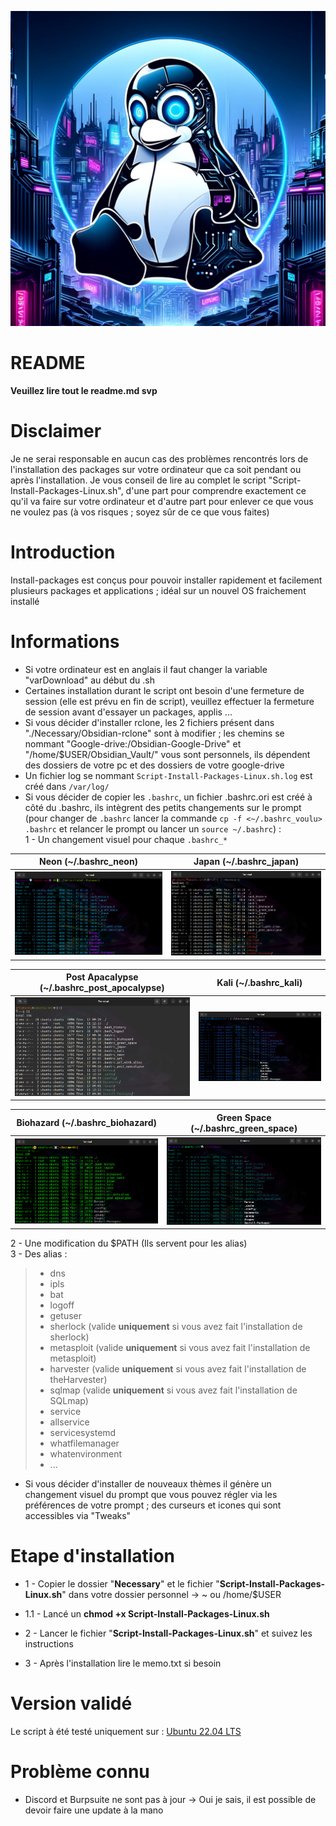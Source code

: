 ![image](./Necessary/Images/Linux.png)

# README

**Veuillez lire tout le readme.md svp**

# Disclaimer

Je ne serai responsable en aucun cas des problèmes rencontrés lors de l'installation des packages sur votre ordinateur que ca soit pendant ou après l'installation. Je vous conseil de lire au complet le script "Script-Install-Packages-Linux.sh", d'une part pour comprendre exactement ce qu'il va faire sur votre ordinateur et d'autre part pour enlever ce que vous ne voulez pas (à vos risques ; soyez sûr de ce que vous faites)

# Introduction

Install-packages est conçus pour pouvoir installer rapidement et facilement plusieurs packages et applications ; idéal sur un nouvel OS fraichement installé

# Informations

- Si votre ordinateur est en anglais il faut changer la variable "varDownload" au début du .sh
- Certaines installation durant le script ont besoin d'une fermeture de session (elle est prévu en fin de script), veuillez effectuer la fermeture de session avant d'essayer un packages, applis ...
- Si vous décider d'installer rclone, les 2 fichiers présent dans "./Necessary/Obsidian-rclone" sont à modifier ; les chemins se nommant "Google-drive:/Obsidian-Google-Drive" et "/home/$USER/Obsidian_Vault/" vous sont personnels, ils dépendent des dossiers de votre pc et des dossiers de votre google-drive
- Un fichier log se nommant `Script-Install-Packages-Linux.sh.log` est créé dans `/var/log/`
- Si vous décider de copier les `.bashrc`, un fichier .bashrc.ori est créé à côté du .bashrc, ils intègrent des petits changements sur le prompt (pour changer de `.bashrc` lancer la commande `cp -f <~/.bashrc_voulu> .bashrc` et relancer le prompt ou lancer un `source ~/.bashrc`) :<br>
1 - Un changement visuel pour chaque `.bashrc_*`<br>

| Neon (~/.bashrc_neon) | Japan (~/.bashrc_japan) |
| :----------------: | :----------------: |
| ![Neon](./Necessary/Images/Neon.png) | ![Japan](./Necessary/Images/japan.png)|

| Post Apacalypse (~/.bashrc_post_apocalypse) | Kali (~/.bashrc_kali) |
| :----------------: | :----------------: |
| ![Post-Apacalypse](./Necessary/Images/post-apocalypse.png) | ![Kali](./Necessary/Images/kali.png)|

| Biohazard (~/.bashrc_biohazard) | Green Space (~/.bashrc_green_space) |
| :----------------: | :----------------: |
| ![Biohazard](./Necessary/Images/biohazard.png) | ![Green-Space](./Necessary/Images/green-space.png)|

2 - Une modification du $PATH (Ils servent pour les alias)<br>
3 - Des alias :
>- dns
>- ipls
>- bat
>- logoff
>- getuser
>- sherlock (valide **uniquement** si vous avez fait l'installation de sherlock)
>- metasploit (valide **uniquement** si vous avez fait l'installation de metasploit)
>- harvester (valide **uniquement** si vous avez fait l'installation de theHarvester)
>- sqlmap (valide **uniquement** si vous avez fait l'installation de SQLmap)
>- service
>- allservice
>- servicesystemd
>- whatfilemanager
>- whatenvironment
>- ...



- Si vous décider d'installer de nouveaux thèmes il génère un changement visuel du prompt que vous pouvez régler via les préférences de votre prompt ; des curseurs et icones qui sont accessibles via "Tweaks" 

# Etape d'installation

- 1 - Copier le dossier "**Necessary**" et le fichier "**Script-Install-Packages-Linux.sh**" dans votre dossier personnel -> ~ ou /home/$USER

- 1.1 - Lancé un **chmod +x Script-Install-Packages-Linux.sh**

- 2 - Lancer le fichier "**Script-Install-Packages-Linux.sh**" et suivez les instructions

- 3 - Après l'installation lire le memo.txt si besoin

# Version validé

Le script à été testé uniquement sur : 
[Ubuntu 22.04 LTS](https://releases.ubuntu.com/jammy/)

# Problème connu

- Discord et Burpsuite ne sont pas à jour -> Oui je sais, il est possible de devoir faire une update à la mano